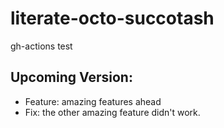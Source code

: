 # literate-octo-succotash
gh-actions test

## Upcoming Version:

<!-- CHANGELOG -->
- Feature: amazing features ahead
- Fix: the other amazing feature didn't work.
<!-- CHANGELOG -->
